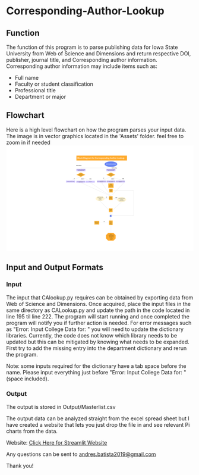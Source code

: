 # Corresponding-Author-Lookup

## Function

The function of this program is to parse publishing data for Iowa State University from Web of Science and Dimensions and return respective DOI, publisher, journal title, and Corresponding author information. Corresponding author information may include items such as:

* Full name
* Faculty or student classification
* Professional title
* Department or major


## Flowchart
Here is a high level flowchart on how the program parses your input data. The image is in vector graphics located in the 'Assets' folder. feel free to zoom in if needed
![Flowchart](https://github.com/Andres1002/Corresponding-Author-Lookup/blob/main/Assets/Block%20Diagram%20for%20CA%20Lookup-cropped.svg)

## Input and Output Formats
### Input

The input that CAlookup.py requires can be obtained by exporting data from Web of Science and Dimensions. Once acquired, place the input files in the same directory as CALookup.py and update the path in the code located in line 195 til line 222. The program will start running and once completed the program will notify you if further action is needed. For error messages such as "Error: Input College Data for: " you will need to update the dictionary libraries. Currently, the code does not know which library needs to be updated but this can be mitigated by knowing what needs to be expanded. First try to add the missing entry into the department dictionary and rerun the program.

Note: some inputs required for the dictionary have a tab space before the name. Please input everything just before "Error: Input College Data for: " (space included).

### Output

The output is stored in Output/Masterlist.csv

The output data can be analyzed straight from the excel spread sheet but I have created a website that lets you just drop the file in and see relevant Pi charts from the data.

Website: [Click Here for Streamlit Website](https://andres1002-corresponding-author-lookup-commander-rbbd3j.streamlit.app/)

Any questions can be sent to andres.batista2019@gmail.com

Thank you!



